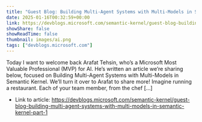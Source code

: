 ```yaml
---
title: "Guest Blog: Building Multi-Agent Systems with Multi-Models in Semantic Kernel – Part 1"
date: 2025-01-16T00:32:59+00:00
link: https://devblogs.microsoft.com/semantic-kernel/guest-blog-building-multi-agent-systems-with-multi-models-in-semantic-kernel-part-1
showShare: false
showReadTime: false
thumbnail: images/ai.png
tags: ["devblogs.microsoft.com"]
---
```

Today I want to welcome back Arafat Tehsin, who’s a Microsoft Most Valuable Professional (MVP) for AI. He’s written an article we’re sharing below, focused on Building Multi-Agent Systems with Multi-Models in Semantic Kernel. We’ll turn it over to Arafat to share more! Imagine running a restaurant. Each of your team member, from the chef […]

- Link to article: https://devblogs.microsoft.com/semantic-kernel/guest-blog-building-multi-agent-systems-with-multi-models-in-semantic-kernel-part-1